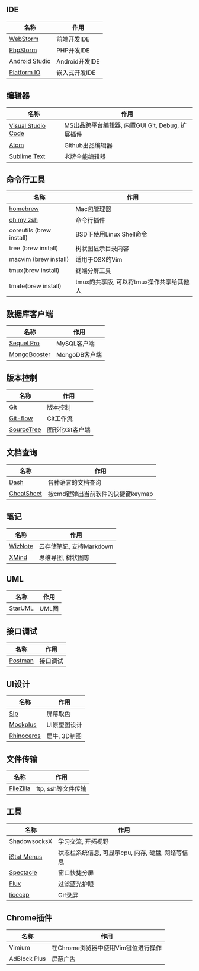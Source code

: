 ## IDE

|名称|作用|
|-----|-----|
| [WebStorm](https://www.jetbrains.com/webstorm/) | 前端开发IDE |
| [PhpStorm](https://www.jetbrains.com/phpstorm/) | PHP开发IDE |
| [Android Studio](https://developer.android.com/studio/index.html) | Android开发IDE |
| [Platform IO](http://platformio.org/) | 嵌入式开发IDE |


## 编辑器

|名称|作用|
|-----|-----|
| [Visual Studio Code](https://code.visualstudio.com) | MS出品跨平台编辑器, 内置GUI Git, Debug, 扩展插件 |
| [Atom](https://atom.io/) | Github出品编辑器 |
| [Sublime Text](https://www.sublimetext.com/) | 老牌全能编辑器 |


## 命令行工具

|名称|作用|
|-----|-----|
| [homebrew](http://brew.sh/index_zh-cn.html) | Mac包管理器 |
| [oh my zsh](http://ohmyz.sh/) | 命令行插件 |
| coreutils (brew install) | BSD下使用Linux Shell命令 |
| tree (brew install) | 树状图显示目录内容 |
| macvim (brew install) | 适用于OSX的Vim |
| tmux(brew install) | 终端分屏工具 |
| tmate(brew install) | tmux的共享版, 可以将tmux操作共享给其他人 |


## 数据库客户端

|名称|作用|
|----|----|
| [Sequel Pro](https://sequelpro.com/) | MySQL客户端 |
| [MongoBooster](https://mongobooster.com/) | MongoDB客户端 |

## 版本控制

|名称|作用|
|-----|-----|
| [Git](https://git-scm.com/) | 版本控制 |
| [Git-flow](https://github.com/nvie/gitflow) | Git工作流 |
| [SourceTree](https://www.sourcetreeapp.com/) | 图形化Git客户端 |


## 文档查询

|名称|作用|
|-----|-----|
| [Dash](https://kapeli.com/dash) | 各种语言的文档查询 |
| [CheatSheet](https://www.mediaatelier.com/CheatSheet/) | 按cmd键弹出当前软件的快捷键keymap |


## 笔记

|名称|作用|
|-----|-----|
| [WizNote](http://www.wiz.cn/) | 云存储笔记, 支持Markdown |
| [XMind](http://www.xmind.net/) | 思维导图, 树状图等 |


## UML

|名称|作用|
|-----|-----|
| [StarUML](http://staruml.io/) | UML图 |


## 接口调试

|名称|作用|
|-----|-----|
| [Postman](https://www.getpostman.com/) | 接口调试 |


## UI设计

|名称|作用|
|-----|-----|
| [Sip](http://sipapp.io/) | 屏幕取色 |
| [Mockplus](https://www.mockplus.cn/) | UI原型图设计 |
| [Rhinoceros](https://www.rhino3d.com/) | 犀牛, 3D制图 |


## 文件传输

|名称|作用|
|-----|-----|
| [FileZilla](https://filezilla-project.org/) | ftp, ssh等文件传输 |


## 工具

|名称|作用|
|-----|-----|
| ShadowsocksX | 学习交流, 开拓视野 |
| [iStat Menus](https://bjango.com/mac/istatmenus/) | 状态栏系统信息, 可显示cpu, 内存, 硬盘, 网络等信息 |
| [Spectacle](https://www.spectacleapp.com/) | 窗口快捷分屏|
| [Flux](https://justgetflux.com/) | 过滤蓝光护眼 |
| [licecap](http://www.cockos.com/licecap/) | Gif录屏 |

## Chrome插件

|名称|作用|
|----|----|
|Vimium| 在Chrome浏览器中使用Vim键位进行操作|
|AdBlock Plus|屏蔽广告|
